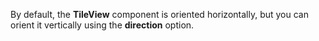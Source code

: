 By&nbsp;default, the **TileView** component is&nbsp;oriented horizontally, but you can orient it&nbsp;vertically using the **direction** option.